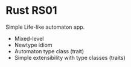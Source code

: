# Rust RS01

Simple Life-like automaton app.

- Mixed-level
- Newtype idiom
- Automaton type class (trait)
- Simple extensibility with type classes (traits)
